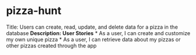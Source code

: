 # pizza-hunt
Title: Users can create, read, update, and delete data for a pizza in the database  **Description:**  **User Stories**  * As a user, I can create and customize my own unique pizza   * As a user, I can retrieve data about my pizzas or other pizzas created through the app
